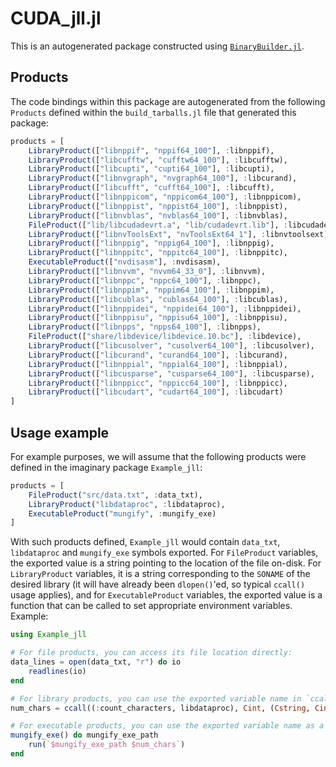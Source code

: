 # CUDA_jll.jl

This is an autogenerated package constructed using [`BinaryBuilder.jl`](https://github.com/JuliaPackaging/BinaryBuilder.jl).

## Products

The code bindings within this package are autogenerated from the following `Products` defined within the `build_tarballs.jl` file that generated this package:

```julia
products = [
    LibraryProduct(["libnppif", "nppif64_100"], :libnppif),
    LibraryProduct(["libcufftw", "cufftw64_100"], :libcufftw),
    LibraryProduct(["libcupti", "cupti64_100"], :libcupti),
    LibraryProduct(["libnvgraph", "nvgraph64_100"], :libcurand),
    LibraryProduct(["libcufft", "cufft64_100"], :libcufft),
    LibraryProduct(["libnppicom", "nppicom64_100"], :libnppicom),
    LibraryProduct(["libnppist", "nppist64_100"], :libnppist),
    LibraryProduct(["libnvblas", "nvblas64_100"], :libnvblas),
    FileProduct(["lib/libcudadevrt.a", "lib/cudadevrt.lib"], :libcudadevrt),
    LibraryProduct(["libnvToolsExt", "nvToolsExt64_1"], :libnvtoolsext),
    LibraryProduct(["libnppig", "nppig64_100"], :libnppig),
    LibraryProduct(["libnppitc", "nppitc64_100"], :libnppitc),
    ExecutableProduct(["nvdisasm"], :nvdisasm),
    LibraryProduct(["libnvvm", "nvvm64_33_0"], :libnvvm),
    LibraryProduct(["libnppc", "nppc64_100"], :libnppc),
    LibraryProduct(["libnppim", "nppim64_100"], :libnppim),
    LibraryProduct(["libcublas", "cublas64_100"], :libcublas),
    LibraryProduct(["libnppidei", "nppidei64_100"], :libnppidei),
    LibraryProduct(["libnppisu", "nppisu64_100"], :libnppisu),
    LibraryProduct(["libnpps", "npps64_100"], :libnpps),
    FileProduct(["share/libdevice/libdevice.10.bc"], :libdevice),
    LibraryProduct(["libcusolver", "cusolver64_100"], :libcusolver),
    LibraryProduct(["libcurand", "curand64_100"], :libcurand),
    LibraryProduct(["libnppial", "nppial64_100"], :libnppial),
    LibraryProduct(["libcusparse", "cusparse64_100"], :libcusparse),
    LibraryProduct(["libnppicc", "nppicc64_100"], :libnppicc),
    LibraryProduct(["libcudart", "cudart64_100"], :libcudart)
]
```

## Usage example

For example purposes, we will assume that the following products were defined in the imaginary package `Example_jll`:

```julia
products = [
    FileProduct("src/data.txt", :data_txt),
    LibraryProduct("libdataproc", :libdataproc),
    ExecutableProduct("mungify", :mungify_exe)
]
```

With such products defined, `Example_jll` would contain `data_txt`, `libdataproc` and `mungify_exe` symbols exported. For `FileProduct` variables, the exported value is a string pointing to the location of the file on-disk.  For `LibraryProduct` variables, it is a string corresponding to the `SONAME` of the desired library (it will have already been `dlopen()`'ed, so typical `ccall()` usage applies), and for `ExecutableProduct` variables, the exported value is a function that can be called to set appropriate environment variables.  Example:

```julia
using Example_jll

# For file products, you can access its file location directly:
data_lines = open(data_txt, "r") do io
    readlines(io)
end

# For library products, you can use the exported variable name in `ccall()` invocations directly
num_chars = ccall((:count_characters, libdataproc), Cint, (Cstring, Cint), data_lines[1], length(data_lines[1]))

# For executable products, you can use the exported variable name as a function that you can call
mungify_exe() do mungify_exe_path
    run(`$mungify_exe_path $num_chars`)
end
```
